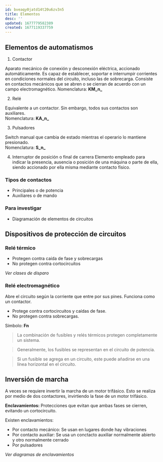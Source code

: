 ```yaml
---
id: bveaqy0jatd14t20u6zv3n5
title: Elementos
desc: ''
updated: 1677779582389
created: 1677119337759
---
```


## Elementos de automatismos

1. Contactor

  Aparato mecánico de conexión y desconexión eléctrica, accionado automáticamente. Es capaz de establecer, soportar e interrumpir corrientes en condiciones normales del circuito, incluso las de sobrecarga.
  Consiste en contactos mecánicos que se abren o se cierran de acuerdo con un campo electromagnético.
  Nomenclatura: **KM_n_**

2. Relé

  Equivalente a un contactor. Sin embargo, todos sus contactos son auxiliares.  
  Nomenclatura: **KA_n_**

3. Pulsadores

  Switch manual que cambia de estado mientras el operario lo mantiene presionado.   
  Nomenclatura: **S_n_**

4. Interruptor de posición o final de carrera
   Elemento empleado para indicar la presencia, ausencia o posición de una máquina o parte de ella, siendo accionado por ella misma mediante contacto físico.



### Tipos de contactos

- Principales o de potencia
- Auxiliares o de mando

### Para investigar

- Diagramación de elementos de circuitos

## Dispositivos de protección de circuitos

### Relé térmico
- Protegen contra caída de fase y sobrecargas
- No protegen contra cortocircuitos

_Ver clases de disparo_

### Relé electromagnético
Abre el circuito según la corriente que entre por sus pines. Funciona como un contactor.
- Protege contra cortocircuitos y caídas de fase.
- No protegen contra sobrecargas.

Símbolo: **Fn**

> La combinación de fusibles y relés térmicos protegen completamente un sistema.

> Generalmente, los fusibles se representan en el circuito de potencia.

> Si un fusible se agrega en un circuito, este puede añadirse en una línea horizontal en el circuito.

## Inversión de marcha

A veces se requiere invertir la marcha de un motor trifásico. Esto se realiza por medio de dos contactores, invirtiendo la fase de un motor trifásico.

**Enclavamientos:** Protecciones que evitan que ambas fases se cierren, evitando un cortocircuito.

Existen enclavamientos:
- Por contacto mecánico: Se usan en lugares donde hay vibraciones
- Por contacto auxiliar: Se usa un conctacto auxiliar normalmente abierto y otro normalmente cerrado
- Por pulsadores

_Ver diagramas de enclavamientos_